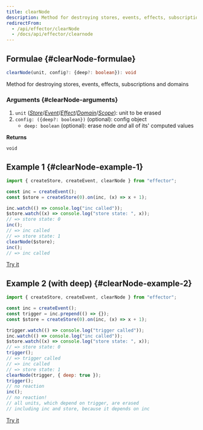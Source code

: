 ```yaml
---
title: clearNode
description: Method for destroying stores, events, effects, subscriptions and domains
redirectFrom:
  - /api/effector/clearNode
  - /docs/api/effector/clearnode
---
```


## Formulae {#clearNode-formulae}

```ts
clearNode(unit, config?: {deep?: boolean}): void
```

Method for destroying stores, events, effects, subscriptions and domains

### Arguments {#clearNode-arguments}

1. `unit` ([_Store_](/en/api/effector/Store)/[_Event_](/en/api/effector/Event)/[_Effect_](/en/api/effector/Effect)/[_Domain_](/en/api/effector/Domain)/[_Scope_](/en/api/effector/Scope)): unit to be erased
2. `config: ({deep?: boolean})` (optional): config object
   - `deep: boolean` (optional): erase node _and_ all of its' computed values

**Returns**

`void`

## Example 1 {#clearNode-example-1}

```js
import { createStore, createEvent, clearNode } from "effector";

const inc = createEvent();
const $store = createStore(0).on(inc, (x) => x + 1);

inc.watch(() => console.log("inc called"));
$store.watch((x) => console.log("store state: ", x));
// => store state: 0
inc();
// => inc called
// => store state: 1
clearNode($store);
inc();
// => inc called
```

[Try it](https://share.effector.dev/WjuSl6aN)

## Example 2 (with deep) {#clearNode-example-2}

```js
import { createStore, createEvent, clearNode } from "effector";

const inc = createEvent();
const trigger = inc.prepend(() => {});
const $store = createStore(0).on(inc, (x) => x + 1);

trigger.watch(() => console.log("trigger called"));
inc.watch(() => console.log("inc called"));
$store.watch((x) => console.log("store state: ", x));
// => store state: 0
trigger();
// => trigger called
// => inc called
// => store state: 1
clearNode(trigger, { deep: true });
trigger();
// no reaction
inc();
// no reaction!
// all units, which depend on trigger, are erased
// including inc and store, because it depends on inc
```

[Try it](https://share.effector.dev/EkETZtKI)
